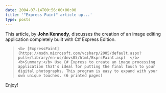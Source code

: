 ```yaml
---
date: 2004-07-14T00:56:00+00:00
title: '"Express Paint" article up...'
type: posts
---
```

This article, by **John Kennedy**, discusses the creation of an image editing application completely built with C# Express Edition.

<blockquote dir="ltr" style="MARGIN-RIGHT: 0px">

    <b> [ExpressPaint](https://msdn.microsoft.com/vcsharp/2005/default.aspx?pull=/library/en-us/dnvs05/html/ExprsPaint.asp)  </b> <b>Summary:</b> Use C# Express to create an image processing application that's ideal for putting the final touch to your digital photographs. This program is easy to expand with your own unique touches. (6 printed pages)

</blockquote>

<p dir="ltr">
  Enjoy!

